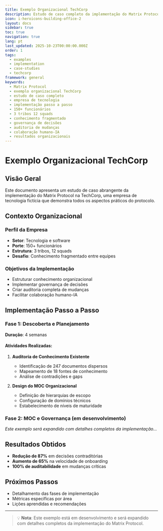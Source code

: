 ```yaml
---
title: Exemplo Organizacional TechCorp
description: Estudo de caso completo da implementação do Matrix Protocol na TechCorp
icon: i-heroicons-building-office-2
layout: docs
sidebar: true
toc: true
navigation: true
lang: pt
last_updated: 2025-10-23T00:00:00.000Z
order: 1
tags:
  - examples
  - implementation
  - case-studies
  - techcorp
framework: general
keywords:
  - Matrix Protocol
  - exemplo organizacional TechCorp
  - estudo de caso completo
  - empresa de tecnologia
  - implementação passo a passo
  - 150+ funcionários
  - 3 tribos 12 squads
  - conhecimento fragmentado
  - governança de decisões
  - auditoria de mudanças
  - colaboração humano-IA
  - resultados organizacionais
---
```


# Exemplo Organizacional TechCorp

## Visão Geral

Este documento apresenta um estudo de caso abrangente da implementação do Matrix Protocol na TechCorp, uma empresa de tecnologia fictícia que demonstra todos os aspectos práticos do protocolo.

## Contexto Organizacional

### Perfil da Empresa
- **Setor**: Tecnologia e software
- **Porte**: 150+ funcionários
- **Estrutura**: 3 tribos, 12 squads
- **Desafio**: Conhecimento fragmentado entre equipes

### Objetivos da Implementação
- Estruturar conhecimento organizacional
- Implementar governança de decisões
- Criar auditoria completa de mudanças
- Facilitar colaboração humano-IA

## Implementação Passo a Passo

### Fase 1: Descoberta e Planejamento
**Duração**: 4 semanas

#### Atividades Realizadas:
1. **Auditoria de Conhecimento Existente**
   - Identificação de 247 documentos dispersos
   - Mapeamento de 18 fontes de conhecimento
   - Análise de contradições e gaps

2. **Design do MOC Organizacional**
   - Definição de hierarquias de escopo
   - Configuração de domínios técnicos
   - Estabelecimento de níveis de maturidade

### Fase 2: MOC e Governança (em desenvolvimento)

*Este exemplo será expandido com detalhes completos da implementação...*

## Resultados Obtidos

- **Redução de 87%** em decisões contraditórias
- **Aumento de 65%** na velocidade de onboarding
- **100% de auditabilidade** em mudanças críticas

## Próximos Passos

- Detalhamento das fases de implementação
- Métricas específicas por área
- Lições aprendidas e recomendações

---

> 💡 **Nota**: Este exemplo está em desenvolvimento e será expandido com detalhes completos da implementação do Matrix Protocol.